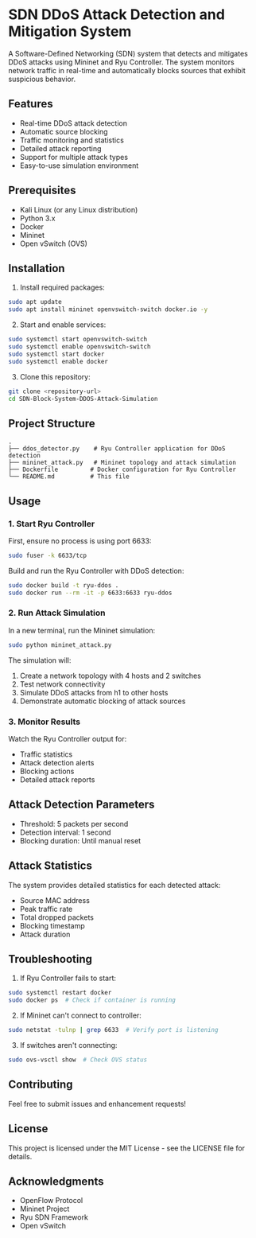 # SDN DDoS Attack Detection and Mitigation System

A Software-Defined Networking (SDN) system that detects and mitigates DDoS attacks using Mininet and Ryu Controller. The system monitors network traffic in real-time and automatically blocks sources that exhibit suspicious behavior.

## Features

- Real-time DDoS attack detection
- Automatic source blocking
- Traffic monitoring and statistics
- Detailed attack reporting
- Support for multiple attack types
- Easy-to-use simulation environment

## Prerequisites

- Kali Linux (or any Linux distribution)
- Python 3.x
- Docker
- Mininet
- Open vSwitch (OVS)

## Installation

1. Install required packages:
```bash
sudo apt update
sudo apt install mininet openvswitch-switch docker.io -y
```

2. Start and enable services:
```bash
sudo systemctl start openvswitch-switch
sudo systemctl enable openvswitch-switch
sudo systemctl start docker
sudo systemctl enable docker
```

3. Clone this repository:
```bash
git clone <repository-url>
cd SDN-Block-System-DDOS-Attack-Simulation
```

## Project Structure

```
.
├── ddos_detector.py    # Ryu Controller application for DDoS detection
├── mininet_attack.py   # Mininet topology and attack simulation
├── Dockerfile         # Docker configuration for Ryu Controller
└── README.md          # This file
```

## Usage

### 1. Start Ryu Controller

First, ensure no process is using port 6633:
```bash
sudo fuser -k 6633/tcp
```

Build and run the Ryu Controller with DDoS detection:
```bash
sudo docker build -t ryu-ddos .
sudo docker run --rm -it -p 6633:6633 ryu-ddos
```

### 2. Run Attack Simulation

In a new terminal, run the Mininet simulation:
```bash
sudo python mininet_attack.py
```

The simulation will:
1. Create a network topology with 4 hosts and 2 switches
2. Test network connectivity
3. Simulate DDoS attacks from h1 to other hosts
4. Demonstrate automatic blocking of attack sources

### 3. Monitor Results

Watch the Ryu Controller output for:
- Traffic statistics
- Attack detection alerts
- Blocking actions
- Detailed attack reports

## Attack Detection Parameters

- Threshold: 5 packets per second
- Detection interval: 1 second
- Blocking duration: Until manual reset

## Attack Statistics

The system provides detailed statistics for each detected attack:
- Source MAC address
- Peak traffic rate
- Total dropped packets
- Blocking timestamp
- Attack duration

## Troubleshooting

1. If Ryu Controller fails to start:
```bash
sudo systemctl restart docker
sudo docker ps  # Check if container is running
```

2. If Mininet can't connect to controller:
```bash
sudo netstat -tulnp | grep 6633  # Verify port is listening
```

3. If switches aren't connecting:
```bash
sudo ovs-vsctl show  # Check OVS status
```

## Contributing

Feel free to submit issues and enhancement requests!

## License

This project is licensed under the MIT License - see the LICENSE file for details.

## Acknowledgments

- OpenFlow Protocol
- Mininet Project
- Ryu SDN Framework
- Open vSwitch 